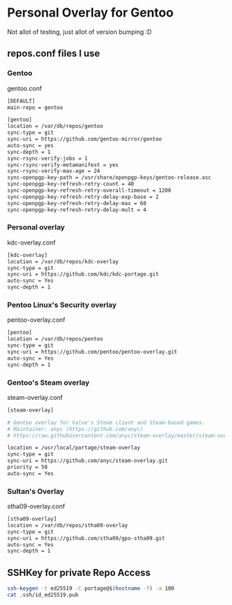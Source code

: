 # Personal Overlay for Gentoo

Not allot of testing, just allot of version bumping :D

## repos.conf files I use

### Gentoo

gentoo.conf
```bash
[DEFAULT]
main-repo = gentoo

[gentoo]
location = /var/db/repos/gentoo
sync-type = git
sync-uri = https://github.com/gentoo-mirror/gentoo
auto-sync = yes
sync-depth = 1
sync-rsync-verify-jobs = 1
sync-rsync-verify-metamanifest = yes
sync-rsync-verify-max-age = 24
sync-openpgp-key-path = /usr/share/openpgp-keys/gentoo-release.asc
sync-openpgp-key-refresh-retry-count = 40
sync-openpgp-key-refresh-retry-overall-timeout = 1200
sync-openpgp-key-refresh-retry-delay-exp-base = 2
sync-openpgp-key-refresh-retry-delay-max = 60
sync-openpgp-key-refresh-retry-delay-mult = 4
```
### Personal overlay

kdc-overlay.conf
```bash
[kdc-overlay]
location = /var/db/repos/kdc-overlay
sync-type = git
sync-uri = https://github.com/kdc/kdc-portage.git
auto-sync = Yes
sync-depth = 1
```

### Pentoo Linux's Security overlay

pentoo-overlay.conf
```bash
[pentoo]
location = /var/db/repos/pentoo
sync-type = git
sync-uri = https://github.com/pentoo/pentoo-overlay.git
auto-sync = Yes
sync-depth = 1
```

### Gentoo's Steam overlay

steam-overlay.conf
```bash
[steam-overlay]

# Gentoo overlay for Valve's Steam client and Steam-based games.
# Maintainer: anyc (https://github.com/anyc)
# https://raw.githubusercontent.com/anyc/steam-overlay/master/steam-overlay.conf

location = /usr/local/portage/steam-overlay
sync-type = git
sync-uri = https://github.com/anyc/steam-overlay.git
priority = 50
auto-sync = Yes
```

### Sultan's Overlay

stha09-overlay.conf
```bash
[stha09-overlay]
location = /var/db/repos/stha09-overlay
sync-type = git
sync-uri = https://github.com/stha09/gpo-stha09.git
auto-sync = Yes
sync-depth = 1
```

## SSHKey for private Repo Access

```bash
ssh-keygen -t ed25519 -C portage@$(hostname -f) -a 100
cat .ssh/id_ed25519.pub
```
